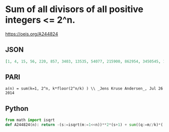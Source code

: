 # Sum of all divisors of all positive integers <\= 2^n\.
https://oeis.org/A244824
## JSON
```JSON
[1, 4, 15, 56, 220, 857, 3403, 13535, 54077, 215900, 862954, 3450545, 13802279, 55201838, 220792018, 883134861, 3532518195, 14129951284, 56519699688, 226078355122, 904312961284, 3617249936000, 14468996179294, 57875977567596, 231503907383054, 926015589350438]
```
## PARI
```PARI
a(n) = sum(k=1, 2^n, k*floor(2^n/k) ) \\ _Jens Kruse Andersen_, Jul 26 2014
```
## Python
```Python
from math import isqrt
def A244824(n): return -(s:=isqrt(m:=1<<n))**2*(s+1) + sum((q:=m//k)*((k<<1)+q+1) for k in range(1,s+1))>>1 # _Chai Wah Wu_, Oct 23 2023
```
